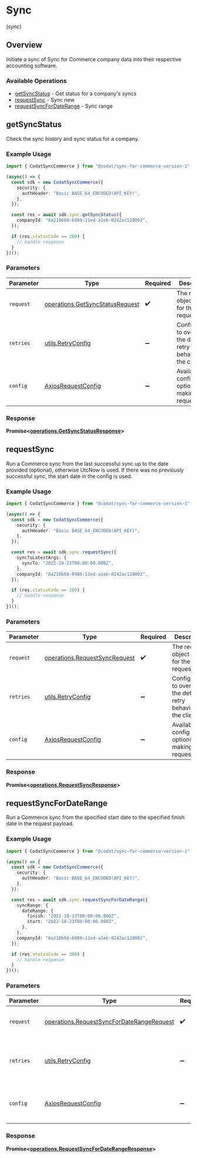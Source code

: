# Sync
(*sync*)

## Overview

Initiate a sync of Sync for Commerce company data into their respective accounting software.

### Available Operations

* [getSyncStatus](#getsyncstatus) - Get status for a company's syncs
* [requestSync](#requestsync) - Sync new
* [requestSyncForDateRange](#requestsyncfordaterange) - Sync range

## getSyncStatus

Check the sync history and sync status for a company.

### Example Usage

```typescript
import { CodatSyncCommerce } from "@codat/sync-for-commerce-version-1";

(async() => {
  const sdk = new CodatSyncCommerce({
    security: {
      authHeader: "Basic BASE_64_ENCODED(API_KEY)",
    },
  });

  const res = await sdk.sync.getSyncStatus({
    companyId: "8a210b68-6988-11ed-a1eb-0242ac120002",
  });

  if (res.statusCode == 200) {
    // handle response
  }
})();
```

### Parameters

| Parameter                                                                          | Type                                                                               | Required                                                                           | Description                                                                        |
| ---------------------------------------------------------------------------------- | ---------------------------------------------------------------------------------- | ---------------------------------------------------------------------------------- | ---------------------------------------------------------------------------------- |
| `request`                                                                          | [operations.GetSyncStatusRequest](../../models/operations/getsyncstatusrequest.md) | :heavy_check_mark:                                                                 | The request object to use for the request.                                         |
| `retries`                                                                          | [utils.RetryConfig](../../models/utils/retryconfig.md)                             | :heavy_minus_sign:                                                                 | Configuration to override the default retry behavior of the client.                |
| `config`                                                                           | [AxiosRequestConfig](https://axios-http.com/docs/req_config)                       | :heavy_minus_sign:                                                                 | Available config options for making requests.                                      |


### Response

**Promise<[operations.GetSyncStatusResponse](../../models/operations/getsyncstatusresponse.md)>**


## requestSync

Run a Commerce sync from the last successful sync up to the date provided (optional), otherwise UtcNow is used.
If there was no previously successful sync, the start date in the config is used.

### Example Usage

```typescript
import { CodatSyncCommerce } from "@codat/sync-for-commerce-version-1";

(async() => {
  const sdk = new CodatSyncCommerce({
    security: {
      authHeader: "Basic BASE_64_ENCODED(API_KEY)",
    },
  });

  const res = await sdk.sync.requestSync({
    syncToLatestArgs: {
      syncTo: "2022-10-23T00:00:00.000Z",
    },
    companyId: "8a210b68-6988-11ed-a1eb-0242ac120002",
  });

  if (res.statusCode == 200) {
    // handle response
  }
})();
```

### Parameters

| Parameter                                                                      | Type                                                                           | Required                                                                       | Description                                                                    |
| ------------------------------------------------------------------------------ | ------------------------------------------------------------------------------ | ------------------------------------------------------------------------------ | ------------------------------------------------------------------------------ |
| `request`                                                                      | [operations.RequestSyncRequest](../../models/operations/requestsyncrequest.md) | :heavy_check_mark:                                                             | The request object to use for the request.                                     |
| `retries`                                                                      | [utils.RetryConfig](../../models/utils/retryconfig.md)                         | :heavy_minus_sign:                                                             | Configuration to override the default retry behavior of the client.            |
| `config`                                                                       | [AxiosRequestConfig](https://axios-http.com/docs/req_config)                   | :heavy_minus_sign:                                                             | Available config options for making requests.                                  |


### Response

**Promise<[operations.RequestSyncResponse](../../models/operations/requestsyncresponse.md)>**


## requestSyncForDateRange

Run a Commerce sync from the specified start date to the specified finish date in the request payload.

### Example Usage

```typescript
import { CodatSyncCommerce } from "@codat/sync-for-commerce-version-1";

(async() => {
  const sdk = new CodatSyncCommerce({
    security: {
      authHeader: "Basic BASE_64_ENCODED(API_KEY)",
    },
  });

  const res = await sdk.sync.requestSyncForDateRange({
    syncRange: {
      dateRange: {
        finish: "2022-10-23T00:00:00.000Z",
        start: "2022-10-23T00:00:00.000Z",
      },
    },
    companyId: "8a210b68-6988-11ed-a1eb-0242ac120002",
  });

  if (res.statusCode == 200) {
    // handle response
  }
})();
```

### Parameters

| Parameter                                                                                              | Type                                                                                                   | Required                                                                                               | Description                                                                                            |
| ------------------------------------------------------------------------------------------------------ | ------------------------------------------------------------------------------------------------------ | ------------------------------------------------------------------------------------------------------ | ------------------------------------------------------------------------------------------------------ |
| `request`                                                                                              | [operations.RequestSyncForDateRangeRequest](../../models/operations/requestsyncfordaterangerequest.md) | :heavy_check_mark:                                                                                     | The request object to use for the request.                                                             |
| `retries`                                                                                              | [utils.RetryConfig](../../models/utils/retryconfig.md)                                                 | :heavy_minus_sign:                                                                                     | Configuration to override the default retry behavior of the client.                                    |
| `config`                                                                                               | [AxiosRequestConfig](https://axios-http.com/docs/req_config)                                           | :heavy_minus_sign:                                                                                     | Available config options for making requests.                                                          |


### Response

**Promise<[operations.RequestSyncForDateRangeResponse](../../models/operations/requestsyncfordaterangeresponse.md)>**

